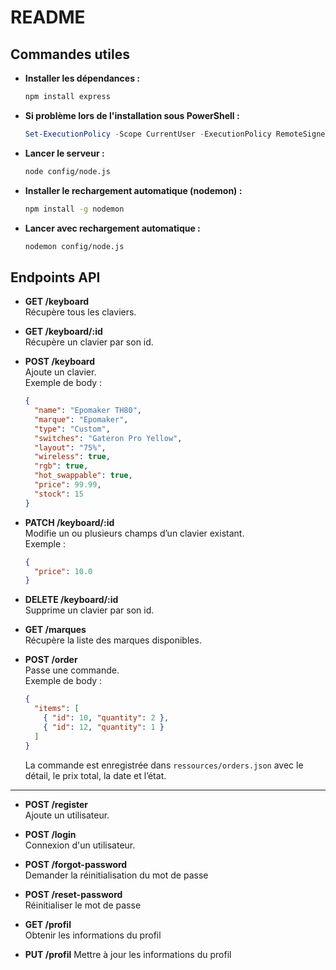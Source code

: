 ﻿# README

## Commandes utiles

- **Installer les dépendances :**
  ```bash
  npm install express
  ```

- **Si problème lors de l'installation sous PowerShell :**
  ```powershell
  Set-ExecutionPolicy -Scope CurrentUser -ExecutionPolicy RemoteSigned
  ```

- **Lancer le serveur :**
  ```bash
  node config/node.js
  ```

- **Installer le rechargement automatique (nodemon) :**
  ```bash
  npm install -g nodemon
  ```

- **Lancer avec rechargement automatique :**
  ```bash
  nodemon config/node.js
  ```

## Endpoints API

- **GET /keyboard**  
  Récupère tous les claviers.

- **GET /keyboard/:id**  
  Récupère un clavier par son id.

- **POST /keyboard**  
  Ajoute un clavier.  
  Exemple de body :
  ```json
  {
    "name": "Epomaker TH80",
    "marque": "Epomaker",
    "type": "Custom",
    "switches": "Gateron Pro Yellow",
    "layout": "75%",
    "wireless": true,
    "rgb": true,
    "hot_swappable": true,
    "price": 99.99,
    "stock": 15
  }
  ```

- **PATCH /keyboard/:id**  
  Modifie un ou plusieurs champs d’un clavier existant.  
  Exemple :
  ```json
  {
    "price": 10.0
  }
  ```

- **DELETE /keyboard/:id**  
  Supprime un clavier par son id.

- **GET /marques**  
  Récupère la liste des marques disponibles.

- **POST /order**  
  Passe une commande.  
  Exemple de body :
  ```json
  {
    "items": [
      { "id": 10, "quantity": 2 },
      { "id": 12, "quantity": 1 }
    ]
  }
  ```
  La commande est enregistrée dans `ressources/orders.json` avec le détail, le prix total, la date et l’état.

---

- **POST /register**  
  Ajoute un utilisateur.

- **POST /login**  
  Connexion d'un utilisateur.

- **POST /forgot-password**  
  Demander la réinitialisation du mot de passe

- **POST /reset-password**  
   Réinitialiser le mot de passe

- **GET /profil**  
  Obtenir les informations du profil

- **PUT /profil**
  Mettre à jour les informations du profil



